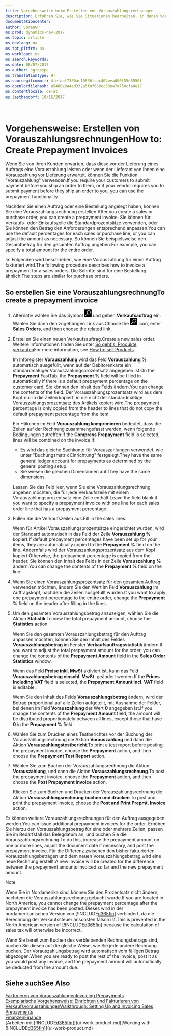 ```yaml
---
title: Vorgehensweise beim Erstellen von Vorauszahlungsrechnungen
description: Erfahren Sie, wie Sie Situationen bearbeiten, in denen Vorauszahlung gefordert wird, oder Ihr Kreditor dies fordert.
documentationcenter: 
author: SorenGP
ms.prod: dynamics-nav-2017
ms.topic: article
ms.devlang: na
ms.tgt_pltfrm: na
ms.workload: na
ms.search.keywords: 
ms.date: 08/07/2017
ms.author: sgroespe
ms.translationtype: HT
ms.sourcegitcommit: 4fefaef7380ac10836fcac404eea006f55d8556f
ms.openlocfilehash: a5480e9a4ad332a5faf668cc53ea7a750cfa0e17
ms.contentlocale: de-at
ms.lasthandoff: 10/16/2017

---
```

# <a name="how-to-create-prepayment-invoices"></a><span data-ttu-id="c2538-103">Vorgehensweise: Erstellen von Vorauszahlungsrechnungen</span><span class="sxs-lookup"><span data-stu-id="c2538-103">How to: Create Prepayment Invoices</span></span>
<span data-ttu-id="c2538-104">Wenn Sie von Ihren Kunden erwarten, dass diese vor der Lieferung eines Auftrags eine Vorauszahlung leisten oder wenn der Lieferant von Ihnen eine Vorauszahlung vor Lieferung erwartet, können Sie die Funktion "Vorauszahlung" verwenden.</span><span class="sxs-lookup"><span data-stu-id="c2538-104">If you require your customers to submit payment before you ship an order to them, or if your vendor requires you to submit payment before they ship an order to you, you can use the prepayment functionality.</span></span>  

<span data-ttu-id="c2538-105">Nachdem Sie einen Auftrag oder eine Bestellung angelegt haben, können Sie eine Vorauszahlungsrechnung erstellen.</span><span class="sxs-lookup"><span data-stu-id="c2538-105">After you create a sales or purchase order, you can create a prepayment invoice.</span></span> <span data-ttu-id="c2538-106">Sie können für Verkaufs- oder Einkaufszeile die Standardprozentsätze verwenden, oder Sie können den Betrag den Anforderungen entsprechend anpassen.</span><span class="sxs-lookup"><span data-stu-id="c2538-106">You can use the default percentages for each sales or purchase line, or you can adjust the amount as necessary.</span></span> <span data-ttu-id="c2538-107">So können Sie beispielsweise den Gesamtbetrag für den gesamten Auftrag angeben.</span><span class="sxs-lookup"><span data-stu-id="c2538-107">For example, you can specify a total amount for the entire order.</span></span>  

<span data-ttu-id="c2538-108">Im Folgenden wird beschrieben, wie eine Vorauszahlung für einen Auftrag fakturiert wird.</span><span class="sxs-lookup"><span data-stu-id="c2538-108">The following procedure describes how to invoice a prepayment for a sales orders.</span></span> <span data-ttu-id="c2538-109">Die Schritte sind für eine Bestellung ähnlich.</span><span class="sxs-lookup"><span data-stu-id="c2538-109">The steps are similar for purchase orders.</span></span>  

## <a name="to-create-a-prepayment-invoice"></a><span data-ttu-id="c2538-110">So erstellen Sie eine Vorauszahlungsrechnung</span><span class="sxs-lookup"><span data-stu-id="c2538-110">To create a prepayment invoice</span></span>  
1. <span data-ttu-id="c2538-111">Alternativ wählen Sie das Symbol ![Nach Seite oder Bericht suchen](media/ui-search/search_small.png "Nach Seite oder Bericht suchen") und geben **Verkaufsauftrag** ein. Wählen Sie dann den zugehörigen Link aus.</span><span class="sxs-lookup"><span data-stu-id="c2538-111">Choose the ![Search for Page or Report](media/ui-search/search_small.png "Search for Page or Report icon") icon, enter **Sales Orders**, and then choose the related link.</span></span>  
2. <span data-ttu-id="c2538-112">Erstellen Sie einen neuen Verkaufsauftrag.</span><span class="sxs-lookup"><span data-stu-id="c2538-112">Create a new sales order.</span></span> <span data-ttu-id="c2538-113">Weitere Informationen finden Sie unter [So geht's: Produkte verkaufen](sales-how-sell-products.md)</span><span class="sxs-lookup"><span data-stu-id="c2538-113">For more information, see [How to: sell Products](sales-how-sell-products.md).</span></span>  

    <span data-ttu-id="c2538-114">Im Inforegister **Vorauszahlung** wird das Feld **Vorauszahlung %** automatisch ausgefüllt, wenn auf der Debitorenkarte ein standardmäßiger Vorauszahlungsprozentsatz angegeben ist.</span><span class="sxs-lookup"><span data-stu-id="c2538-114">On the **Prepayment** FastTab, the **Prepayment %** field will be filled in automatically if there is a default prepayment percentage on the customer card.</span></span> <span data-ttu-id="c2538-115">Sie können den Inhalt des Felds ändern.</span><span class="sxs-lookup"><span data-stu-id="c2538-115">You can change the contents of the field.</span></span> <span data-ttu-id="c2538-116">Der Vorauszahlungsprozentsatz wird aus dem Kopf nur in die Zeilen kopiert, in die nicht der standardmäßige Vorauszahlungsprozentsatz des Artikels kopiert wird.</span><span class="sxs-lookup"><span data-stu-id="c2538-116">The prepayment percentage is only copied from the header to lines that do not copy the default prepayment percentage from the item.</span></span>  

    <span data-ttu-id="c2538-117">Ein Häkchen im Feld **Vorauszahlung komprimieren** bedeutet, dass die Zeilen auf der Rechnung zusammengefasst werden, wenn folgende Bedingungen zutreffen:</span><span class="sxs-lookup"><span data-stu-id="c2538-117">If the **Compress Prepayment** field is selected, lines will be combined on the invoice if:</span></span>  
    - <span data-ttu-id="c2538-118">Es wird das gleiche Sachkonto für Vorauszahlungen verwendet, wie unter "Buchungsmatrix Einrichtung" festgelegt.</span><span class="sxs-lookup"><span data-stu-id="c2538-118">They have the same general ledger account for prepayments as determined by the general posting setup.</span></span>  
    - <span data-ttu-id="c2538-119">Sie wiesen die gleichen Dimensionen auf.</span><span class="sxs-lookup"><span data-stu-id="c2538-119">They have the same dimensions.</span></span>  

    <span data-ttu-id="c2538-120">Lassen Sie das Feld leer, wenn Sie eine Vorauszahlungsrechnung angeben möchten, die für jede Verkaufszeile mit einem Vorauszahlungsprozentsatz eine Zeile enthält.</span><span class="sxs-lookup"><span data-stu-id="c2538-120">Leave the field blank if you want to specify a prepayment invoice with one line for each sales order line that has a prepayment percentage.</span></span>  

3. <span data-ttu-id="c2538-121">Füllen Sie die Verkaufszeilen aus.</span><span class="sxs-lookup"><span data-stu-id="c2538-121">Fill in the sales lines.</span></span>  

    <span data-ttu-id="c2538-122">Wenn für Artikel Vorauszahlungsprozentsätze eingerichtet wurden, wird der Standard automatisch in das Feld  der Zeile **Vorauszahlung %** kopiert.</span><span class="sxs-lookup"><span data-stu-id="c2538-122">If default prepayment percentages have been set up for your items, they are automatically copied to the **Prepayment %** field on the line.</span></span> <span data-ttu-id="c2538-123">Andernfalls wird der Vorauszahlungsprozentsatz aus dem Kopf kopiert.</span><span class="sxs-lookup"><span data-stu-id="c2538-123">Otherwise, the prepayment percentage is copied from the header.</span></span> <span data-ttu-id="c2538-124">Sie können den Inhalt des Felds  in der Zeile **Vorauszahlung %** ändern.</span><span class="sxs-lookup"><span data-stu-id="c2538-124">You can change the contents of the **Prepayment %** field on the line.</span></span>  
4. <span data-ttu-id="c2538-125">Wenn Sie einen Vorauszahlungsprozentsatz für den gesamten Auftrag verwenden möchten, ändern Sie den Wert im Feld **Vorauszahlung** im Auftragskopf, nachdem die Zeilen ausgefüllt wurden.</span><span class="sxs-lookup"><span data-stu-id="c2538-125">If you want to apply one prepayment percentage to the entire order, change the **Prepayment %** field on the header after filling in the lines.</span></span>  
5. <span data-ttu-id="c2538-126">Um den gesamten Vorauszahlungsbetrag anzuzeigen, wählen Sie die Aktion **Statistik**.</span><span class="sxs-lookup"><span data-stu-id="c2538-126">To view the total prepayment amount, choose the **Statistics** action.</span></span>

    <span data-ttu-id="c2538-127">Wenn Sie den gesamten Vorauszahlungsbetrag für den Auftrag anpassen möchten, können Sie den Inhalt des Feldes **Vorauszahlungsbetrag** im Fenster **Verkaufsauftragsstatistik** ändern.</span><span class="sxs-lookup"><span data-stu-id="c2538-127">If you want to adjust the total prepayment amount for the order, you can change the contents of the **Prepayment Amount** field in the **Sales Order Statistics** window.</span></span>  

    <span data-ttu-id="c2538-128">Wenn das Feld **Preise inkl. MwSt** aktiviert ist, kann das Feld **Vorauszahlungsbetrag einschl. MwSt**. geändert werden.</span><span class="sxs-lookup"><span data-stu-id="c2538-128">If the **Prices Including VAT** field is selected, the **Prepayment Amount Incl. VAT** field is editable.</span></span>  

    <span data-ttu-id="c2538-129">Wenn Sie den Inhalt des Felds **Vorauszahlungsbetrag** ändern, wird der Betrag proportional auf alle Zeilen aufgeteilt, mit Ausnahme der Felder, bei denen im Feld **Vorauszahlung** der Wert **0** angegeben ist.</span><span class="sxs-lookup"><span data-stu-id="c2538-129">If you change the contents of the **Prepayment Amount** field, the amount will be distributed proportionately between all lines, except those that have **0** in the **Prepayment %** field.</span></span>  
6. <span data-ttu-id="c2538-130">Wählen Sie zum Drucken eines Testberichtes vor der Buchung der Vorauszahlungsrechnung die Aktion **Vorauszahlung** und dann die Aktion **Vorauszahlungstestbericht**.</span><span class="sxs-lookup"><span data-stu-id="c2538-130">To print a test report before posting the prepayment invoice, choose the **Prepayment** action, and then choose the **Prepayment Test Report** action.</span></span>  
7. <span data-ttu-id="c2538-131">Wählen Sie zum Buchen der Vorauszahlungsrechnung die Aktion **Vorauszahlung**, und dann die Aktion **Vorauszahlungsrechnung**.</span><span class="sxs-lookup"><span data-stu-id="c2538-131">To post the prepayment invoice, choose the **Prepayment** action, and then choose the **Post Prepayment Invoice** action.</span></span>  

    <span data-ttu-id="c2538-132">Klicken Sie zum Buchen und Drucken der Vorauszahlungsrechnung die Aktion **Vorauszahlungsrechnung buchen und drucken**.</span><span class="sxs-lookup"><span data-stu-id="c2538-132">To post and print the prepayment invoice, choose the **Post and Print Prepmt. Invoice** action.</span></span>  

<span data-ttu-id="c2538-133">Es können weitere Vorauszahlungsrechnungen für den Auftrag ausgegeben werden.</span><span class="sxs-lookup"><span data-stu-id="c2538-133">You can issue additional prepayment invoices for the order.</span></span> <span data-ttu-id="c2538-134">Erhöhen Sie hierzu den Vorauszahlungsbetrag für eine oder mehrere Zeilen, passen Sie im Bedarfsfall das Belegdatum an, und buchen Sie die Vorauszahlungsrechnung.</span><span class="sxs-lookup"><span data-stu-id="c2538-134">To do this, increase the prepayment amount on one or more lines, adjust the document date if necessary, and post the prepayment invoice.</span></span> <span data-ttu-id="c2538-135">Für die Differenz zwischen den bisher fakturierten Vorauszahlungsbeträgen und dem neuen Vorauszahlungsbetrag wird eine neue Rechnung erstellt.</span><span class="sxs-lookup"><span data-stu-id="c2538-135">A new invoice will be created for the difference between the prepayment amounts invoiced so far and the new prepayment amount.</span></span>  

> [!NOTE]  
>  <span data-ttu-id="c2538-136">Wenn Sie in Nordamerika sind, können Sie den Prozentsatz nicht ändern, nachdem die Vorauszahlungsrechnung gebucht wurde.</span><span class="sxs-lookup"><span data-stu-id="c2538-136">If you are located in North America, you cannot change the prepayment percentage after the prepayment invoice has been posted.</span></span> <span data-ttu-id="c2538-137">Dieses wird in der nordamerikanischen Version von [!INCLUDE[d365fin](includes/d365fin_md.md)] verhindert, da die Berechnung der Verkaufssteuer ansonsten falsch ist.</span><span class="sxs-lookup"><span data-stu-id="c2538-137">This is prevented in the North American version of [!INCLUDE[d365fin](includes/d365fin_md.md)] because the calculation of sales tax will otherwise be incorrect.</span></span>  

 <span data-ttu-id="c2538-138">Wenn Sie bereit zum Buchen des verbleibenden Rechnungsbetrags sind, buchen Sie diesen auf die gleiche Weise, wie Sie jede andere Rechnung buchen. Der Vorauszahlungsbetrag wird automatisch vom fälligen Betrag abgezogen.</span><span class="sxs-lookup"><span data-stu-id="c2538-138">When you are ready to post the rest of the invoice, post it as you would post any invoice, and the prepayment amount will automatically be deducted from the amount due.</span></span>  

## <a name="see-also"></a><span data-ttu-id="c2538-139">Siehe auch</span><span class="sxs-lookup"><span data-stu-id="c2538-139">See Also</span></span>  
[<span data-ttu-id="c2538-140">Fakturieren von Vorauszahlungen</span><span class="sxs-lookup"><span data-stu-id="c2538-140">Invoicing Prepayments</span></span>](finance-invoice-prepayments.md)  
[<span data-ttu-id="c2538-141">Exemplarische Vorgehensweise: Einrichten und Fakturieren von Verkaufsvorauszahlungen</span><span class="sxs-lookup"><span data-stu-id="c2538-141">Walkthrough: Setting Up and Invoicing Sales Prepayments</span></span>](walkthrough-setting-up-and-invoicing-sales-prepayments.md)  
[<span data-ttu-id="c2538-142">Finanzen</span><span class="sxs-lookup"><span data-stu-id="c2538-142">Finance</span></span>](finance.md)  
<span data-ttu-id="c2538-143">[Arbeiten mit [!INCLUDE[d365fin](includes/d365fin_md.md)]](ui-work-product.md)</span><span class="sxs-lookup"><span data-stu-id="c2538-143">[Working with [!INCLUDE[d365fin](includes/d365fin_md.md)]](ui-work-product.md)</span></span>

